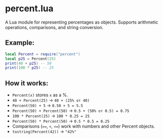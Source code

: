 # percent.lua

A Lua module for representing percentages as objects.
Supports arithmetic operations, comparisons, and string conversion.

## Example:
```lua
local Percent = require("percent")
local p25 = Percent(25)
print(40 + p25) -- 50
print(100 * p25) -- 25
```

## How it works:

- `Percent(x)` stores `x` as a %.
- `40 + Percent(25)` → `40 + (25% от 40)`  
- `Percent(50) + 5` → `0.50 + 5 = 5.5`  
- `Percent(50) + Percent(50)` → `0.5 + (50% от 0.5) = 0.75`  
- `100 * Percent(25)` → `100 * 0.25 = 25`  
- `Percent(50) * Percent(50)` → `0.5 * 0.5 = 0.25`  
- Comparisons (`==`, `<`, `<=`) work with numbers and other Percent objects.
- `tostring(Percent(42))` → `"42%"`